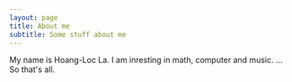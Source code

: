 ```yaml
---
layout: page
title: About me
subtitle: Some stuff about me
---
```


My name is Hoang-Loc La. I am inresting in math, computer and music.
...
So that's all.
